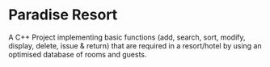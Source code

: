 # Paradise Resort
A C++ Project implementing basic functions (add, search, sort, modify, display, delete, issue & return) that are required in a resort/hotel by using an optimised database of rooms and guests.
